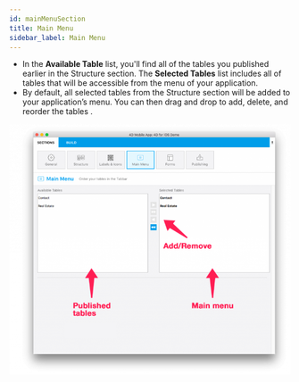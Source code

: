 ```yaml
---
id: mainMenuSection
title: Main Menu
sidebar_label: Main Menu
---
```


* In the <b>Available Table</b> list, you'll find all of the tables you published earlier in the Structure section.
The <b>Selected Tables</b> list includes all of tables that will be accessible from the menu of your application.
* By default, all selected tables from the Structure section will be added to your application’s menu. You can then drag and drop to add, delete, and reorder the tables .

![alt-text](assets/4DforiOSOverview/Main-menu-section-4D-for-iOS.png)
